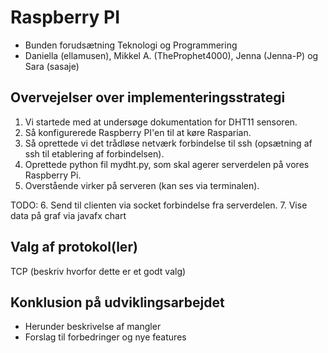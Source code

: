 # Raspberry PI 
*  Bunden forudsætning Teknologi og Programmering
*  Daniella (ellamusen), Mikkel A. (TheProphet4000), Jenna (Jenna-P) og Sara (sasaje)

## Overvejelser over implementeringsstrategi
1. Vi startede med at undersøge dokumentation for DHT11 sensoren. 
2. Så konfigurerede Raspberry PI'en til at køre Rasparian. 
3. Så oprettede vi det trådløse netværk forbindelse til ssh (opsætning af ssh til etablering af forbindelsen). 
4. Oprettede python fil mydht.py, som skal agerer serverdelen på vores Raspberry Pi. 
5. Overstående virker på serveren (kan ses via terminalen).  

TODO:
6. Send til clienten via socket forbindelse fra serverdelen. 
7. Vise data på graf via javafx chart
 
## Valg af protokol(ler)
TCP (beskriv hvorfor dette er et godt valg)
 
## Konklusion på udviklingsarbejdet
*  Herunder beskrivelse af mangler
*  Forslag til forbedringer og nye features
